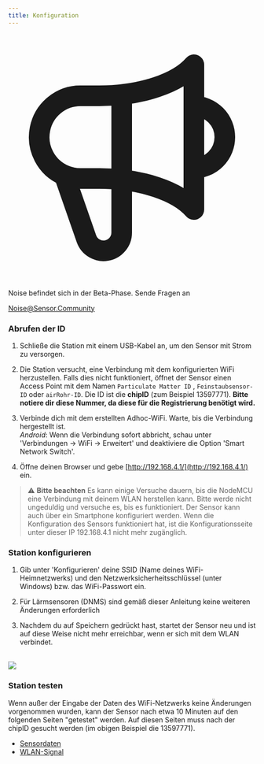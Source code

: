 ```yaml
---
title: Konfiguration
---
```


  <div class="max-w-screen-xl mx-auto pb-5">
      <div class="p-2 rounded-lg bg-indigo-100 shadow-lg sm:p-3">
      <div class="flex items-center">
            <span class="p-2 rounded-lg bg-indigo-500">
              <svg class="h-8 w-8 text-white" fill="none" viewBox="0 0 24 24" stroke="currentColor">
                <path stroke-linecap="round" stroke-linejoin="round" stroke-width="2" d="M11 5.882V19.24a1.76 1.76 0 01-3.417.592l-2.147-6.15M18 13a3 3 0 100-6M5.436 13.683A4.001 4.001 0 017 6h1.832c4.1 0 7.625-1.234 9.168-3v14c-1.543-1.766-5.067-3-9.168-3H7a3.988 3.988 0 01-1.564-.317z" />
              </svg>
            </span>
        <div class="flex flex-wrap">
          <div class="flex-wrap flex">
            <p class="pt-1 text-indigo-700 font-medium">
                Noise befindet sich in der Beta-Phase. Sende Fragen an</p>
          <a href="mailto:Noise@Sensor.Community" class="ml-1 font-medium underline text-white hover:text-yellow-600">
                  Noise@Sensor.Community</a>
          </div>
           </div>
      </div>
    </div>
  </div>

### Abrufen der ID
1. Schließe die Station mit einem USB-Kabel an, um den Sensor mit Strom zu versorgen.

2. Die Station versucht, eine Verbindung mit dem konfigurierten WiFi herzustellen. Falls dies nicht funktioniert, öffnet der Sensor einen Access Point mit dem Namen `Particulate Matter ID` , `Feinstaubsensor-ID` oder `airRohr-ID`. Die ID ist die **chipID** (zum Beispiel 13597771). **Bitte notiere dir diese Nummer, da diese für die Registrierung benötigt wird.**

3. Verbinde dich mit dem erstellten Adhoc-WiFi. Warte, bis die Verbindung hergestellt ist.<br>*Android*: Wenn die Verbindung sofort abbricht, schau unter 'Verbindungen -> WiFi -> Erweitert' und deaktiviere die Option 'Smart Network Switch'.

4. Öffne deinen Browser und gebe [http://192.168.4.1/](http://192.168.4.1/) ein.

> ⚠️ **Bitte beachten** Es kann einige Versuche dauern, bis die NodeMCU eine Verbindung mit deinem WLAN herstellen kann. Bitte werde nicht ungeduldig und versuche es, bis es funktioniert. Der Sensor kann auch über ein Smartphone konfiguriert werden. Wenn die Konfiguration des Sensors funktioniert hat, ist die Konfigurationsseite unter dieser IP 192.168.4.1 nicht mehr zugänglich.

### Station konfigurieren
1. Gib unter 'Konfigurieren' deine SSID (Name deines WiFi-Heimnetzwerks) und den Netzwerksicherheitsschlüssel (unter Windows) bzw. das WiFi-Passwort ein.

2. Für Lärmsensoren (DNMS) sind gemäß dieser Anleitung keine weiteren Änderungen erforderlich

3. Nachdem du auf Speichern gedrückt hast, startet der Sensor neu und ist auf diese Weise nicht mehr erreichbar, wenn er sich mit dem WLAN verbindet.

<br>

<img src="../docs/airrohr_config_initial.jpg" loading="lazy"/>
<br>

### Station testen
Wenn außer der Eingabe der Daten des WiFi-Netzwerks keine Änderungen vorgenommen wurden, kann der Sensor nach etwa 10 Minuten auf den folgenden Seiten "getestet" werden. Auf diesen Seiten muss nach der chipID gesucht werden (im obigen Beispiel die 13597771).

* [Sensordaten](https://www.madavi.de/sensor/graph.php)
* [WLAN-Signal](https://www.madavi.de/sensor/signal.php) 
        


 
